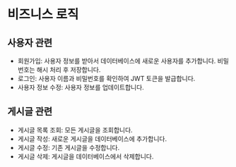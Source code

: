 # 비즈니스 로직

## 사용자 관련
* 회원가입: 사용자 정보를 받아서 데이터베이스에 새로운 사용자를 추가합니다. 비밀번호는 해시 처리 후 저장합니다.
* 로그인: 사용자 이름과 비밀번호를 확인하여 JWT 토큰을 발급합니다.
* 사용자 정보 수정: 사용자 정보를 업데이트합니다.

## 게시글 관련
* 게시글 목록 조회: 모든 게시글을 조회합니다.
* 게시글 작성: 새로운 게시글을 데이터베이스에 추가합니다.
* 게시글 수정: 기존 게시글을 수정합니다.
* 게시글 삭제: 게시글을 데이터베이스에서 삭제합니다.
